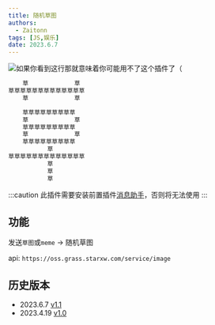 ```yaml
---
title: 随机草图
authors: 
  - Zaitonn
tags: [JS,娱乐]
date: 2023.6.7
---
```


![如果你看到这行那就意味着你可能用不了这个插件了（](https://oss.grass.starxw.com/service/image)

```txt
    草             草
草草草草草草草草草草草草草
    草             草

    草草草草草草草草草
    草             草
    草草草草草草草草草
    草             草
    草草草草草草草草草
           草
草草草草草草草草草草草草草
           草
           草
           草

```

<!--truncate-->

:::caution
此插件需要安装前置插件[消息助手](MsgHelper)，否则将无法使用
:::

## 功能

发送`草图`或`meme` -> 随机草图

api: `https://oss.grass.starxw.com/service/image`

## 历史版本

- 2023.6.7 [v1.1](https://download.serein.cc/https://raw.githubusercontent.com/Zaitonn/Serein-Docs/84c8408b7dd584d4fd5d9ebc1d5d284cd64a2d7b/JS/meme/meme.js?d)
- 2023.4.19 [v1.0](https://download.serein.cc/https://raw.githubusercontent.com/Zaitonn/Serein-Docs/5bf23e0c3666087a1faca1ada4064781b9d50c20/JS/meme/v1.0/meme.js?download)

